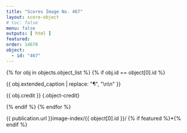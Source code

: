 ```yaml
---
title: "Scores Image No. 467"
layout: score-object
# toc: false
menu: false
outputs: [ html ]
featured: 
order: 14670
object:
  - id: "467"
---
```


{% for obj in objects.object_list %}
{% if obj.id == object[0].id %}

{{ obj.extended_caption | replace: "¶", "\n\n" }}

{{ obj.credit }} {.object-credit}

{% endif %}
{% endfor %}

<div class="object-credit object-url is-print-only">

{{ publication.url }}image-index/{{ object[0].id }}/ {% if featured %}*{% endif %}

</div>
